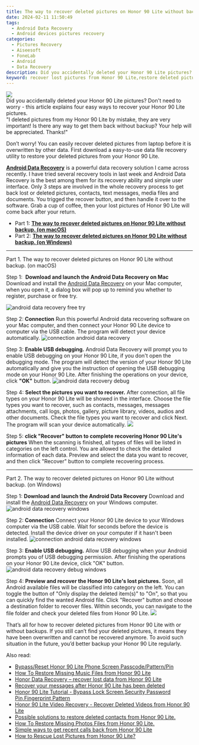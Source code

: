 ```yaml
---
title: The way to recover deleted pictures on Honor 90 Lite without backup.
date: 2024-02-11 11:50:49
tags: 
  - Android Data Recovery
  - Android devices pictures recovery
categories: 
  - Pictures Recovery
  - Aiseesoft
  - FoneLab
  - Android
  - Data Recovery
description: Did you accidentally deleted your Honor 90 Lite pictures? Don't need to worry - this article explains four easy ways to recover your Honor 90 Lite pictures.
keyword: recover lost pictures from Honor 90 Lite,restore deleted pictures on Honor 90 Lite,unerase pictures,save erased pictures from Honor 90 Lite,android pictures retrieval,undelete pictures from Honor 90 Lite,how to recover pictures Honor 90 Lite,my pictures deleted from Honor 90 Lite how to undo pictures,how to retrieve deleted pictures from my Honor 90 Lite,Honor 90 Lite retrieve deleted pictures,extract pictures from water damaged phone Honor 90 Lite,how to get pictures back from Honor 90 Lite
---
```


<img src="https://img0mobiles.techidaily.com/images/best-assets/devices/honor/honor-90-lite/2.jpg" class="atpl-imgstyle"  />

<div class="atpl-content atpl-for-fonelab-android recover-pictures">

<div class="atpl-post-description-part-1">
Did you accidentally deleted your Honor 90 Lite pictures? Don't need to worry - this article explains four easy ways to recover your Honor 90 Lite pictures.
</div>

<div class="atpl-post-description-part-2">
<div class="tpl-content-sub-paragraph-question">
  "I deleted pictures from my Honor 90 Lite  by mistake, they are very important! Is there any way to get them back without backup? Your help will be appreciated. Thanks!"
</div>
<div class="tpl-content-sub-paragraph-content">
<p>
  Don’t worry! You can easily recover deleted pictures from laptop before it is overwritten by other data. First download a easy-to-use data file recovery utility to restore your deleted pictures from your Honor 90 Lite.
</p>
</div>
</div>

<div class="atpl-post-description-part-3">
<div class="tpl-content-sub-paragraph-content">
  <p>
    <a href="https://tools.techidaily.com/aiseesoft-android-data-recovery/" target="_blank" rel="noopener"><strong>Android Data Recovery</strong></a> is a powerful data recovery solution I came across recently. I have tried several recovery tools in last week and Android Data Recovery is the best among them for its recovery ability and simple user interface. Only 3 steps are involved in the whole recovery process to get back lost or deleted pictures, contacts, text messages, media files and documents. You trigged the recover button, and then handle it over to the software. Grab a cup of coffee, then your lost pictures of Honor 90 Lite will come back after your return.
  </p>
</div>
</div>

<ul>
  <li>Part 1: <strong><a href="#p1"> The way to recover deleted pictures on Honor 90 Lite without backup.  (on macOS)</a></strong></li>
  <li>Part 2: <strong><a href="#p2"> The way to recover deleted pictures on Honor 90 Lite without backup.  (on Windows)</a></strong></li>
</ul>



<!-- Part 1 -->
<a id="p1" name="p1" ></a><hr>

<div>
  <span class="atpl-step-part-style">Part 1. The way to recover deleted pictures on Honor 90 Lite without backup. (on macOS)</span>
</div>  

<span class="atpl-stepstyle-a"><span>Step 1: </span></span> <strong>Download and launch the Android Data Recovery on Mac</strong>
Download and install the <a href="https://tools.techidaily.com/aiseesoft-android-data-recovery/" target="_blank" rel="noopener">Android Data Recovery</a> on your Mac computer, when you open it, a dialog box will pop up to remind you whether to register, purchase or free try.

<img src="https://tools.techidaily.com/images/apps/aiseesoft/android-data-recovery/mac-free-try.png" class="atpl-imgstyle" alt="android data recovery free try" />

<span class="atpl-stepstyle-a"><span>Step 2: </span></span> <strong>Connection</strong>
Run this powerful Android data recovering software on your Mac computer, and then connect your Honor 90 Lite device to computer via the USB cable. The program will detect your device automatically.
<img src="https://tools.techidaily.com/images/apps/aiseesoft/android-data-recovery/mac-connection-interface.jpg" class="atpl-imgstyle" alt="connection android data recovery" />

<span class="atpl-stepstyle-a"><span>Step 3: </span></span> <strong>Enable USB debugging.</strong>
Android Data Recovery will prompt you to enable USB debugging on your Honor 90 Lite, if you don't open the debugging mode. The program will detect the version of your Honor 90 Lite automatically and give you the instruction of opening the USB debugging mode on your Honor 90 Lite. After finishing the operations on your device, click <strong>"OK"</strong> button.
<img src="https://tools.techidaily.com/images/apps/aiseesoft/android-data-recovery/mac-android-usb-debug.jpg"  class="atpl-imgstyle" alt="android data recovery debug" />

<span class="atpl-stepstyle-a"><span>Step 4: </span></span> <strong>Select the pictures you want to recover.</strong>
After connection, all file types on your Honor 90 Lite will be showed in the interface. Choose the file types you want to recover, such as contacts, messages, messages attachments, call logs, photos, gallery, picture library, videos, audios and other documents. Check the file types you want to recover and click Next. The program will scan your device automatically.
<img src="https://tools.techidaily.com/images/apps/aiseesoft/android-data-recovery/mac-choose-type-photos.jpg" class="atpl-imgstyle"  />

<span class="atpl-stepstyle-a"><span>Step 5: </span></span> <strong>click "Recover" button to  complete recovering Honor 90 Lite's pictures</strong>
When the scanning is finished, all types of files will be listed in categories on the left control. You are allowed to check the detailed information of each data. Preview and select the data you want to recover, and then click "Recover" button to complete recovering process.


<a id="p2" name="p2"></a><hr>

<!-- Part 2 -->
<div>
  <span class="atpl-step-part-style">Part 2. The way to recover deleted pictures on Honor 90 Lite without backup. (on Windows)</span>
</div>

<span class="atpl-stepstyle-a"><span>Step 1: </span></span> <strong>Download and launch the Android Data Recovery</strong>
Download and install the <a href="https://tools.techidaily.com/aiseesoft-android-data-recovery/" target="_blank" rel="noopener">Android Data Recovery</a> on your Windows computer.
<img src="https://tools.techidaily.com/images/apps/aiseesoft/android-data-recovery/win-start-interface.png"  class="atpl-imgstyle" alt="android data recovery windows" />

<span class="atpl-stepstyle-a"><span>Step 2: </span></span> <strong>Connection</strong>
Connect your Honor 90 Lite device to your Windows computer via the USB cable. Wait for seconds before the device is detected. Install the device driver on your computer if it hasn't been installed.
<img src="https://tools.techidaily.com/images/apps/aiseesoft/android-data-recovery/win-connection-interface.png" class="atpl-imgstyle" alt="connection android data recovery windows" />

<span class="atpl-stepstyle-a"><span>Step 3: </span></span> <strong>Enable USB debugging.</strong>
Allow USB debugging when your Android prompts you of USB debugging permission. After finishing the operations on your Honor 90 Lite device, click "OK" button.
<img src="https://tools.techidaily.com/images/apps/aiseesoft/android-data-recovery/win-android-usb-debug.png" class="atpl-imgstyle" alt="android data recovery debug windows" />

<span class="atpl-stepstyle-a"><span>Step 4: </span></span> <strong>Preview and recover the Honor 90 Lite's lost pictures.</strong>
Soon, all Android available files will be classified into category on the left. You can toggle the button of "Only display the deleted item(s)" to "On", so that you can quickly find the wanted Android file. Click "Recover" button and choose a destination folder to recover files. Within seconds, you can navigate to the file folder and check your deleted files from Honor 90 Lite.
<img src="https://tools.techidaily.com/images/apps/aiseesoft/android-data-recovery/win-recover-photos.png" class="atpl-imgstyle"  />

<div class="atpl-post-description-part-4">
<div class="tpl-content-sub-paragraph-normal">
    <p>
        That’s all for how to recover deleted pictures from Honor 90 Lite with or without backups. If you still can’t find your deleted pictures, it means they have been overwritten and cannot be recovered anymore. To avoid such situation in the future, you’d better backup your Honor 90 Lite regularly.
    </p>
</div>
</div>

<ins class="adsbygoogle"
     style="display:block"
     data-ad-client="ca-pub-7571918770474297"
     data-ad-slot="8358498916"
     data-ad-format="auto"
     data-full-width-responsive="true"></ins>

<span class="atpl-alsoreadstyle">Also read:</span>
<div><ul>
<li><a href="/bypass-reset-honor-90-lite-phone-screen-passcode-pattern-pin-by-drfone-android-unlock-android-unlock/" target="_blank" rel="noopener"><u>Bypass/Reset Honor 90 Lite Phone Screen Passcode/Pattern/Pin</u></a></li>
<li><a href="/how-to-restore-missing-music-files-from-honor-90-lite-by-fonelab-android-recover-music/" target="_blank" rel="noopener"><u>How To  Restore Missing Music Files from Honor 90 Lite</u></a></li>
<li><a href="/honor-data-recovery-recover-lost-data-from-honor-90-lite-by-fonelab-android-recover-data/" target="_blank" rel="noopener"><u>Honor Data Recovery – recover lost data from Honor 90 Lite</u></a></li>
<li><a href="/recover-your-messages-after-honor-90-lite-has-been-deleted-by-fonelab-android-recover-messages/" target="_blank" rel="noopener"><u>Recover your messages after Honor 90 Lite has been deleted</u></a></li>
<li><a href="/honor-90-lite-tutorial-bypass-lock-screen-security-password-pin-fingerprint-pattern-by-drfone-android-unlock-android-unlock/" target="_blank" rel="noopener"><u>Honor 90 Lite Tutorial - Bypass Lock Screen,Security Password Pin,Fingerprint,Pattern</u></a></li>
<li><a href="/honor-90-lite-video-recovery-recover-deleted-videos-from-honor-90-lite-by-fonelab-android-recover-video/" target="_blank" rel="noopener"><u>Honor 90 Lite Video Recovery - Recover Deleted Videos from Honor 90 Lite</u></a></li>
<li><a href="/possible-solutions-to-restore-deleted-contacts-from-honor-90-lite-by-fonelab-android-recover-contacts/" target="_blank" rel="noopener"><u>Possible solutions to restore deleted contacts from Honor 90 Lite.</u></a></li>
<li><a href="/how-to-restore-missing-photos-files-from-honor-90-lite-by-fonelab-android-recover-photos/" target="_blank" rel="noopener"><u>How To  Restore Missing Photos Files from Honor 90 Lite.</u></a></li>
<li><a href="/simple-ways-to-get-recent-calls-back-from-honor-90-lite-by-fonelab-android-recover-call-logs/" target="_blank" rel="noopener"><u>Simple ways to get recent calls back from Honor 90 Lite</u></a></li>
<li><a href="/how-to-rescue-lost-pictures-from-honor-90-lite-by-fonelab-android-recover-pictures/" target="_blank" rel="noopener"><u>How to Rescue Lost Pictures from Honor 90 Lite?</u></a></li>
</ul></div>

</div>
